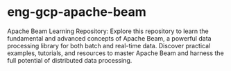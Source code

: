 # eng-gcp-apache-beam
Apache Beam Learning Repository: Explore this repository to learn the fundamental and advanced concepts of Apache Beam, a powerful data processing library for both batch and real-time data. Discover practical examples, tutorials, and resources to master Apache Beam and harness the full potential of distributed data processing.
